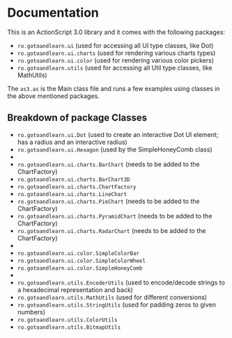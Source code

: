 Documentation
=============

This is an ActionScript 3.0 library and it comes with the following packages:

* `ro.gotoandlearn.ui`			(used for accessing all UI type classes, like Dot)
* `ro.gotoandlearn.ui.charts`	(used for rendering various charts types)
* `ro.gotoandlearn.ui.color`	(used for rendering various color pickers)
* `ro.gotoandlearn.utils`		(used for accessing all Util type classes, like MathUtils)

The `as3.as` is the Main class file and runs a few examples using classes in the above mentioned packages.

Breakdown of package Classes
----------------------------
* `ro.gotoandlearn.ui.Dot` (used to create an interactive Dot UI element; has a radius and an interactive radius)
* `ro.gotoandlearn.ui.Hexagon` (used by the SimpleHoneyComb class)
* 
* `ro.gotoandlearn.ui.charts.BarChart` (needs to be added to the ChartFactory)
* `ro.gotoandlearn.ui.charts.BarChart3D`
* `ro.gotoandlearn.ui.charts.ChartFactory`
* `ro.gotoandlearn.ui.charts.LineChart`
* `ro.gotoandlearn.ui.charts.PieChart` (needs to be added to the ChartFactory)
* `ro.gotoandlearn.ui.charts.PyramidChart` (needs to be added to the ChartFactory)
* `ro.gotoandlearn.ui.charts.RadarChart` (needs to be added to the ChartFactory)
* 
* `ro.gotoandlearn.ui.color.SimpleColorBar`
* `ro.gotoandlearn.ui.color.SimpleColorWheel`
* `ro.gotoandlearn.ui.color.SimpleHoneyComb`	
* 
* `ro.gotoandlearn.utils.EncoderUtils` (used to encode/decode strings to a hexadecimal representation and back)
* `ro.gotoandlearn.utils.MathUtils` (used for different conversions)
* `ro.gotoandlearn.utils.StringUtils` (used for padding zeros to given numbers)
* `ro.gotoandlearn.utils.ColorUtils`
* `ro.gotoandlearn.utils.BitmapUtils`
